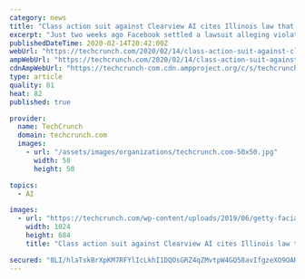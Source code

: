 ```yaml
---
category: news
title: "Class action suit against Clearview AI cites Illinois law that cost Facebook $550M"
excerpt: "Just two weeks ago Facebook settled a lawsuit alleging violations of privacy laws in Illinois for the considerable sum of $550 million. Now controversial startup Clearview AI, which has gleefully admitted to scraping and analyzing the data of millions, is the target of a new lawsuit citing similar violations. Clearview made waves earlier this ..."
publishedDateTime: 2020-02-14T20:42:00Z
webUrl: "https://techcrunch.com/2020/02/14/class-action-suit-against-clearview-ai-cites-illinois-law-that-cost-facebook-550m/"
ampWebUrl: "https://techcrunch.com/2020/02/14/class-action-suit-against-clearview-ai-cites-illinois-law-that-cost-facebook-550m/amp/"
cdnAmpWebUrl: "https://techcrunch-com.cdn.ampproject.org/c/s/techcrunch.com/2020/02/14/class-action-suit-against-clearview-ai-cites-illinois-law-that-cost-facebook-550m/amp/"
type: article
quality: 81
heat: 82
published: true

provider:
  name: TechCrunch
  domain: techcrunch.com
  images:
    - url: "/assets/images/organizations/techcrunch.com-50x50.jpg"
      width: 50
      height: 50

topics:
  - AI

images:
  - url: "https://techcrunch.com/wp-content/uploads/2019/06/getty-facial-face-recognition.jpg?w=1024"
    width: 1024
    height: 684
    title: "Class action suit against Clearview AI cites Illinois law that cost Facebook $550M"

secured: "8LI/hlaTskBrXpKM7RFYlIcLkhI1DQOsGRZ4qZMvtpW4GQ58avIfgzeXO9OARzBlW0kIRtz3IyE2TvAJJHq7Juupgu0U89l52puDGC/aLOvKd041hKxGEAuO3Hm9wzTiG5/DeJVlDflpZoHqlBGTEmlTHawdPEgjPGnoNf4an67UzsOVRZ26GrsEvSC8lb808VasQHmX5cT/oNnSKBlpBM8b4YTHfV54n0kL+Rxx0yqigUtIwJLRwMi8d8zgQQy7jHyo4zSNGToLTwPklb5ox+7off2Ei6ub2ivylGC+gNCbUysX34ukZ3/WZbem6E5WjllMs5VmuK1IzuyehrAu7TDx2kgUMUENWzNdfFOd5JU3LyhEQIWt+62l+6Q08uE/g5Js22Y/fQVXu2ZNeqV1TnhQShWI89OIY65afQeZiMECPrluazjKOR0uJ2fhihE0G1R7YmzACjvw1LcP10FoxOBEN38Dnydy1eAE3wJFi4I=;esdC+If2JGpyA0yk06R2qg=="
---
```


